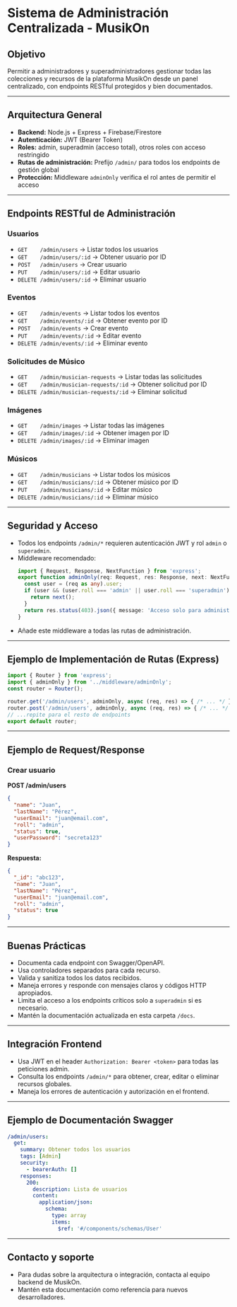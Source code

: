 # Sistema de Administración Centralizada - MusikOn

## Objetivo
Permitir a administradores y superadministradores gestionar todas las colecciones y recursos de la plataforma MusikOn desde un panel centralizado, con endpoints RESTful protegidos y bien documentados.

---

## Arquitectura General
- **Backend:** Node.js + Express + Firebase/Firestore
- **Autenticación:** JWT (Bearer Token)
- **Roles:** admin, superadmin (acceso total), otros roles con acceso restringido
- **Rutas de administración:** Prefijo `/admin/` para todos los endpoints de gestión global
- **Protección:** Middleware `adminOnly` verifica el rol antes de permitir el acceso

---

## Endpoints RESTful de Administración

### Usuarios
- `GET    /admin/users`           → Listar todos los usuarios
- `GET    /admin/users/:id`       → Obtener usuario por ID
- `POST   /admin/users`           → Crear usuario
- `PUT    /admin/users/:id`       → Editar usuario
- `DELETE /admin/users/:id`       → Eliminar usuario

### Eventos
- `GET    /admin/events`          → Listar todos los eventos
- `GET    /admin/events/:id`      → Obtener evento por ID
- `POST   /admin/events`          → Crear evento
- `PUT    /admin/events/:id`      → Editar evento
- `DELETE /admin/events/:id`      → Eliminar evento

### Solicitudes de Músico
- `GET    /admin/musician-requests`      → Listar todas las solicitudes
- `GET    /admin/musician-requests/:id`  → Obtener solicitud por ID
- `DELETE /admin/musician-requests/:id`  → Eliminar solicitud

### Imágenes
- `GET    /admin/images`          → Listar todas las imágenes
- `GET    /admin/images/:id`      → Obtener imagen por ID
- `DELETE /admin/images/:id`      → Eliminar imagen

### Músicos
- `GET    /admin/musicians`       → Listar todos los músicos
- `GET    /admin/musicians/:id`   → Obtener músico por ID
- `PUT    /admin/musicians/:id`   → Editar músico
- `DELETE /admin/musicians/:id`   → Eliminar músico

---

## Seguridad y Acceso
- Todos los endpoints `/admin/*` requieren autenticación JWT y rol `admin` o `superadmin`.
- Middleware recomendado:
  ```ts
  import { Request, Response, NextFunction } from 'express';
  export function adminOnly(req: Request, res: Response, next: NextFunction) {
    const user = (req as any).user;
    if (user && (user.roll === 'admin' || user.roll === 'superadmin')) {
      return next();
    }
    return res.status(403).json({ message: 'Acceso solo para administradores' });
  }
  ```
- Añade este middleware a todas las rutas de administración.

---

## Ejemplo de Implementación de Rutas (Express)
```ts
import { Router } from 'express';
import { adminOnly } from '../middleware/adminOnly';
const router = Router();

router.get('/admin/users', adminOnly, async (req, res) => { /* ... */ });
router.post('/admin/users', adminOnly, async (req, res) => { /* ... */ });
// ...repite para el resto de endpoints
export default router;
```

---

## Ejemplo de Request/Response
### Crear usuario
**POST /admin/users**
```json
{
  "name": "Juan",
  "lastName": "Pérez",
  "userEmail": "juan@email.com",
  "roll": "admin",
  "status": true,
  "userPassword": "secreta123"
}
```
**Respuesta:**
```json
{
  "_id": "abc123",
  "name": "Juan",
  "lastName": "Pérez",
  "userEmail": "juan@email.com",
  "roll": "admin",
  "status": true
}
```

---

## Buenas Prácticas
- Documenta cada endpoint con Swagger/OpenAPI.
- Usa controladores separados para cada recurso.
- Valida y sanitiza todos los datos recibidos.
- Maneja errores y responde con mensajes claros y códigos HTTP apropiados.
- Limita el acceso a los endpoints críticos solo a `superadmin` si es necesario.
- Mantén la documentación actualizada en esta carpeta `/docs`.

---

## Integración Frontend
- Usa JWT en el header `Authorization: Bearer <token>` para todas las peticiones admin.
- Consulta los endpoints `/admin/*` para obtener, crear, editar o eliminar recursos globales.
- Maneja los errores de autenticación y autorización en el frontend.

---

## Ejemplo de Documentación Swagger
```yaml
/admin/users:
  get:
    summary: Obtener todos los usuarios
    tags: [Admin]
    security:
      - bearerAuth: []
    responses:
      200:
        description: Lista de usuarios
        content:
          application/json:
            schema:
              type: array
              items:
                $ref: '#/components/schemas/User'
```

---

## Contacto y soporte
- Para dudas sobre la arquitectura o integración, contacta al equipo backend de MusikOn.
- Mantén esta documentación como referencia para nuevos desarrolladores. 